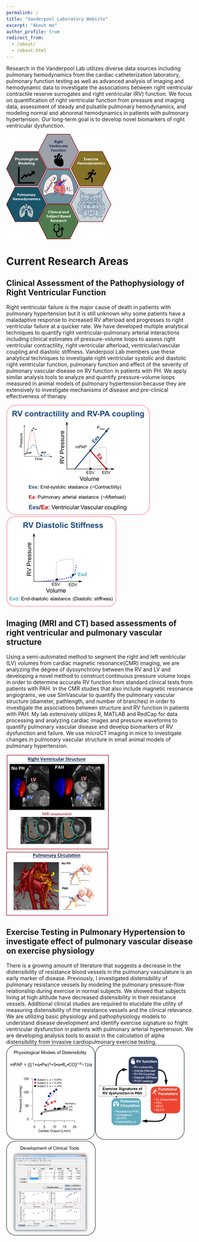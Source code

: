 ```yaml
---
permalink: /
title: "Vanderpool Laboratory Website"
excerpt: "About me"
author_profile: true
redirect_from: 
  - /about/
  - /about.html
---
```


Research in the Vanderpool Lab utilizes diverse data sources including pulmonary hemodynamics from the cardiac catheterization laboratory, pulmonary function testing as well as advanced analysis of imaging and hemodynamic data to investigate the associations between right ventricular contractile reserve surrogates and right ventricular (RV) function. We focus on quantification of right ventricular function from pressure and imaging data, assessment of steady and pulsatile pulmonary hemodynamics, and modeling normal and abnormal hemodynamics in patients with pulmonary hypertension. Our long-term goal is to develop novel biomarkers of right ventricular dysfunction. 

![Research Interests](images/Research_Interests.png)

Current Research Areas
======
Clinical Assessment of the Pathophysiology of Right Ventricular Function
------
Right ventricular failure is the major cause of death in patients with pulmonary hypertension but it is still unknown why some patients have a maladaptive response to increased RV afterload and progresses to right ventricular failure at a quicker rate. We have developed multiple analytical techniques to quantify right ventricular-pulmonary arterial interactions including clinical estimates of pressure-volume loops to assess right ventricular contractility, right ventricular afterload, ventricular/vascular coupling and diastolic stiffness. Vanderpool Lab members use these analytical techniques to investigate right ventricular systolic and diastolic right ventricular function, pulmonary function and effect of the severity of pulmonary vascular disease on RV function in patients with PH. We apply similar analysis tools to analyze and quantify pressure-volume loops measured in animal models of pulmonary hypertension because they are extensively to investigate mechanisms of disease and pre-clinical effectiveness of therapy.

![RV-PA coupling assessments](images/RVPA_coupling.png) ![RV diastolic function](images/RV_Diastolic.png)

Imaging (MRI and CT) based assessments of right ventricular and pulmonary vascular structure
------
Using a semi-automated method to segment the right and left ventricular (LV) volumes from  cardiac magnetic resonance(CMR) imaging, we are analyzing the degree of dyssynchrony between the RV and LV and developing a novel method to construct continuous pressure volume loops in order to determine accurate RV function from standard clinical tests from  patients with PAH. In the CMR studies that also include magnetic resonance angiograms, we use SimVascular to quantify the pulmonary vascular structure (diameter, pathlength, and number of branches) in order to investigate the associations between structure and RV function in patients with PAH. My lab extensively utilizes R, MATLAB and RedCap for data processing and analyzing cardiac images and pressure waveforms to quantify pulmonary vascular disease and develop biomarkers of RV dysfunction and failure. We use microCT imaging in mice to investigate changes in pulmonary vascular structure in small animal models of pulmonary hypertension. 

![RV MRI structure Assessment](images/RV_structure.png)![Pulmonary Circulation Structure](images/PC_structure.png)

Exercise Testing in Pulmonary Hypertension to investigate effect of pulmonary vascular disease on exercise physiology 
------
There is a growing amount of literature that suggests a decrease in the distensibility of resistance blood vessels in the pulmonary vasculature is an early marker of disease. Previously, I investigated distensibility of pulmonary resistance vessels by modeling the pulmonary pressure-flow relationship during exercise in normal subjects. We showed that subjects living at high altitude have decreased distensibility in their resistance vessels. Additional clinical studies are required to elucidate the utility of measuring distensibility of the resistance vessels and the clinical relevance. We are utilizing basic physiology and pathophysiology models to understand disease development and identify exercise signature so fright ventricular dysfunction in patients with pulmonary arterial hypertension. We are developing analysis tools to assist in the calculation of alpha distensibility from invasive cardiopulmonary exercise testing. 
![Exercise iCPET distensiblity](images/Exercise.png)![Exercise signatures of RV dysfunction](images/Exercise_signatures.png)![Exercise signatures of RV dysfunction](images/Exercise_app.png)

